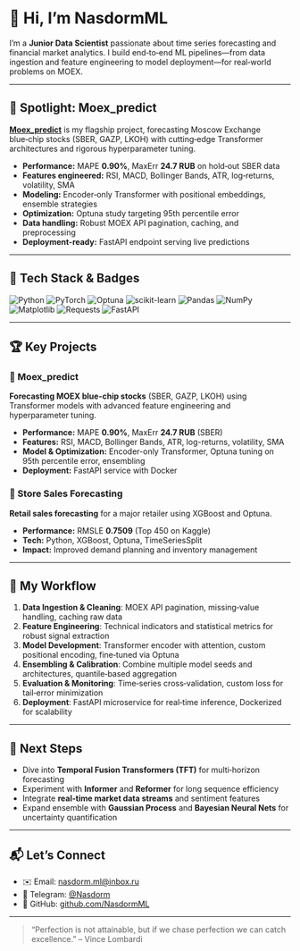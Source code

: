 # 👋 Hi, I’m NasdormML

I’m a **Junior Data Scientist** passionate about time series forecasting and financial market analytics. I build end‑to‑end ML pipelines—from data ingestion and feature engineering to model deployment—for real‑world problems on MOEX.

---

## 🌟 Spotlight: Moex\_predict

[**Moex_predict**](https://github.com/NasdormML/Moex_predict) is my flagship project, forecasting Moscow Exchange blue‑chip stocks (SBER, GAZP, LKOH) with cutting‑edge Transformer architectures and rigorous hyperparameter tuning.

* **Performance:** MAPE **0.90%**, MaxErr **24.7 RUB** on hold‑out SBER data
* **Features engineered:** RSI, MACD, Bollinger Bands, ATR, log‑returns, volatility, SMA
* **Modeling:** Encoder‑only Transformer with positional embeddings, ensemble strategies
* **Optimization:** Optuna study targeting 95th percentile error
* **Data handling:** Robust MOEX API pagination, caching, and preprocessing
* **Deployment-ready:** FastAPI endpoint serving live predictions

---

## 🔧 Tech Stack & Badges

![Python](https://img.shields.io/badge/Python-3.11-3776AB?logo=python\&logoColor=white)
![PyTorch](https://img.shields.io/badge/PyTorch-2.0-EE4C2C?logo=pytorch\&logoColor=white)
![Optuna](https://img.shields.io/badge/Optuna-3.0-000000?logo=optuna\&logoColor=white)
![scikit-learn](https://img.shields.io/badge/scikit--learn-1.2-F7931E?logo=scikit-learn\&logoColor=white)
![Pandas](https://img.shields.io/badge/Pandas-2.2.3-150458?logo=pandas\&logoColor=white)
![NumPy](https://img.shields.io/badge/NumPy-2.2.5-013243?logo=numpy\&logoColor=white)
![Matplotlib](https://img.shields.io/badge/Matplotlib-3.10-11557C?logo=matplotlib\&logoColor=white)
![Requests](https://img.shields.io/badge/Requests-2.31-000000?logo=python-requests\&logoColor=white)
![FastAPI](https://img.shields.io/badge/FastAPI-0.115-009688?logo=fastapi\&logoColor=white)

---

## 🏆 Key Projects

### 🎯 Moex_predict

**Forecasting MOEX blue-chip stocks** (SBER, GAZP, LKOH) using Transformer models with advanced feature engineering and hyperparameter tuning.

* **Performance:** MAPE **0.90%**, MaxErr **24.7 RUB** (SBER)
* **Features:** RSI, MACD, Bollinger Bands, ATR, log-returns, volatility, SMA
* **Model & Optimization:** Encoder-only Transformer, Optuna tuning on 95th percentile error, ensembling
* **Deployment:** FastAPI service with Docker

### 🔢 Store Sales Forecasting

**Retail sales forecasting** for a major retailer using XGBoost and Optuna.

* **Performance:** RMSLE **0.7509** (Top 450 on Kaggle)
* **Tech:** Python, XGBoost, Optuna, TimeSeriesSplit
* **Impact:** Improved demand planning and inventory management

---

## 🚀 My Workflow

1. **Data Ingestion & Cleaning**: MOEX API pagination, missing‑value handling, caching raw data
2. **Feature Engineering**: Technical indicators and statistical metrics for robust signal extraction
3. **Model Development**: Transformer encoder with attention, custom positional encoding, fine‑tuned via Optuna
4. **Ensembling & Calibration**: Combine multiple model seeds and architectures, quantile‑based aggregation
5. **Evaluation & Monitoring**: Time‑series cross‑validation, custom loss for tail‑error minimization
6. **Deployment**: FastAPI microservice for real‑time inference, Dockerized for scalability

---

## 🎯 Next Steps

* Dive into **Temporal Fusion Transformers (TFT)** for multi‑horizon forecasting
* Experiment with **Informer** and **Reformer** for long sequence efficiency
* Integrate **real‑time market data streams** and sentiment features
* Expand ensemble with **Gaussian Process** and **Bayesian Neural Nets** for uncertainty quantification

---

## 📬 Let’s Connect

* ✉️ Email: [nasdorm.ml@inbox.ru](mailto:nasdorm.ml@inbox.ru)
* 💬 Telegram: [@Nasdorm](https://t.me/Nasdorm)
* 🐙 GitHub: [github.com/NasdormML](https://github.com/NasdormML)

---

> “Perfection is not attainable, but if we chase perfection we can catch excellence.” – Vince Lombardi
